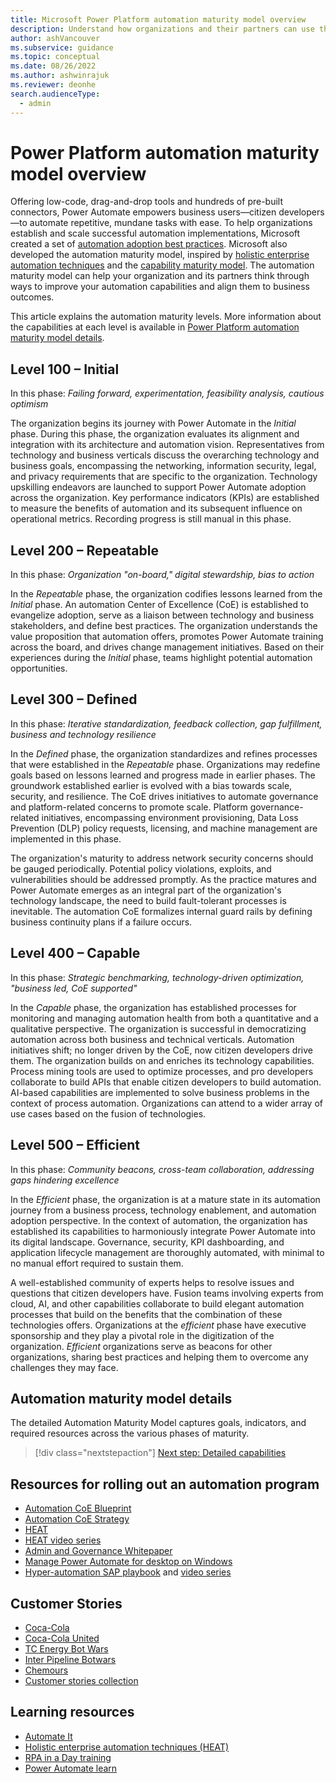 ```yaml
---
title: Microsoft Power Platform automation maturity model overview
description: Understand how organizations and their partners can use the automation maturity model to improve their automation capabilities and align them to business outcomes.
author: ashVancouver
ms.subservice: guidance
ms.topic: conceptual
ms.date: 08/26/2022
ms.author: ashwinrajuk
ms.reviewer: deonhe
search.audienceType: 
  - admin
---
```


# Power Platform automation maturity model overview

Offering low-code, drag-and-drop tools and hundreds of pre-built connectors, Power Automate empowers business users&mdash;citizen developers&mdash;to automate repetitive, mundane tasks with ease. To help organizations establish and scale successful automation implementations, Microsoft created a set of [automation adoption best practices](https://aka.ms/autocoeblueprint). Microsoft also developed the automation maturity model, inspired by [holistic enterprise automation techniques](heat.md) and the [capability maturity model](https://cmmiinstitute.com/learning/appraisals/levels). The automation maturity model can help your organization and its partners think through ways to improve your automation capabilities and align them to business outcomes.

This article explains the automation maturity levels. More information about the capabilities at each level is available in [Power Platform automation maturity model details](automation-maturity-model-details.md).

## Level 100 – Initial

In this phase: *Failing forward, experimentation, feasibility analysis, cautious optimism*

The organization begins its journey with Power Automate in the *Initial* phase. During this phase, the organization evaluates its alignment and integration with its architecture and automation vision. Representatives from technology and business verticals discuss the overarching technology and business goals, encompassing the networking, information security, legal, and privacy requirements that are specific to the organization. Technology upskilling endeavors are launched to support Power Automate adoption across the organization. Key performance indicators (KPIs) are established to measure the benefits of automation and its subsequent influence on operational metrics. Recording progress is still manual in this phase.

## Level 200 – Repeatable

In this phase: *Organization "on-board," digital stewardship, bias to action*

In the *Repeatable* phase, the organization codifies lessons learned from the *Initial* phase. An automation Center of Excellence (CoE) is established to evangelize adoption, serve as a liaison between technology and business stakeholders, and define best practices. The organization understands the value proposition that automation offers, promotes Power Automate training across the board, and drives change management initiatives. Based on their experiences during the *Initial* phase, teams highlight potential automation opportunities.

## Level 300 – Defined

In this phase: *Iterative standardization, feedback collection, gap fulfillment, business and technology resilience*

In the *Defined* phase, the organization standardizes and refines processes that were established in the *Repeatable* phase. Organizations may redefine goals based on lessons learned and progress made in earlier phases. The groundwork established earlier is evolved with a bias towards scale, security, and resilience. The CoE drives initiatives to automate governance and platform-related concerns to promote scale. Platform governance-related initiatives, encompassing environment provisioning, Data Loss Prevention (DLP) policy requests, licensing, and machine management are implemented in this phase.

The organization's maturity to address network security concerns should be gauged periodically. Potential policy violations, exploits, and vulnerabilities should be addressed promptly. As the practice matures and Power Automate emerges as an integral part of the organization's technology landscape, the need to build fault-tolerant processes is inevitable. The automation CoE formalizes internal guard rails by defining business continuity plans if a failure occurs.

## Level 400 – Capable

In this phase: *Strategic benchmarking, technology-driven optimization, "business led, CoE supported"*

In the *Capable* phase, the organization has established processes for monitoring and managing automation health from both a quantitative and a qualitative perspective. The organization is successful in democratizing automation across both business and technical verticals. Automation initiatives shift; no longer driven by the CoE, now citizen developers drive them. The organization builds on and enriches its technology capabilities. Process mining tools are used to optimize processes, and pro developers collaborate to build APIs that enable citizen developers to build automation. AI-based capabilities are implemented to solve business problems in the context of process automation. Organizations can attend to a wider array of use cases based on the fusion of technologies.

## Level 500 – Efficient

In this phase: *Community beacons, cross-team collaboration, addressing gaps hindering excellence*

In the *Efficient* phase, the organization is at a mature state in its automation journey from a business process, technology enablement, and automation adoption perspective. In the context of automation, the organization has established its capabilities to harmoniously integrate Power Automate into its digital landscape. Governance, security, KPI dashboarding, and application lifecycle management are thoroughly automated, with minimal to no manual effort required to sustain them.

A well-established community of experts helps to resolve issues and questions that citizen developers have. Fusion teams involving experts from cloud, AI, and other capabilities collaborate to build elegant automation processes that build on the benefits that the combination of these technologies offers. Organizations at the *efficient* phase have executive sponsorship and they play a pivotal role in the digitization of the organization. *Efficient* organizations serve as beacons for other organizations, sharing best practices and helping them to overcome any challenges they may face.

## Automation maturity model details

The detailed Automation Maturity Model captures goals, indicators, and required resources across the various phases of maturity.

> [!div class="nextstepaction"]
> [Next step: Detailed capabilities](automation-maturity-model-details.md)

## Resources for rolling out an automation program

- [Automation CoE Blueprint](https://aka.ms/autocoeblueprint)
- [Automation CoE Strategy](https://aka.ms/autocoestrategy)
- [HEAT](https://aka.ms/rpapnp)
- [HEAT video series](https://aka.ms/rpapnpvideo)
- [Admin and Governance Whitepaper](https://aka.ms/autocoeadminwhitepaper)
- [Manage Power Automate for desktop on Windows](https://aka.ms/padonwindowspnp)
- [Hyper-automation SAP playbook](https://aka.ms/MicrosoftRPAPlaybookForSAPGUI) and [video series](https://aka.ms/AutomateItSAPSeries)

## Customer Stories

- [Coca-Cola](https://aka.ms/cocacolaautomationplatform)
- [Coca-Cola United](https://aka.ms/cocacolaunitedrpa)
- [TC Energy Bot Wars](https://aka.ms/Bot-Wars)
- [Inter Pipeline Botwars](https://youtu.be/bzN3CkOt_go?t=1773)
- [Chemours](https://www.youtube.com/watch?v=ZnSsixwJDQ0)
- [Customer stories collection](https://aka.ms/powerautomatestories)

## Learning resources

- [Automate It](https://aka.ms/AutomateIt)
- [Holistic enterprise automation techniques (HEAT)](https://aka.ms/rpapnp)
- [RPA in a Day training](https://aka.ms/RPAinaDayPackage)
- [Power Automate learn](/training/browse/?expanded=power-platform&amp%3Bproducts=power-automate&amp%3Bresource_type=learning%20path&amp%3Broles=maker)

